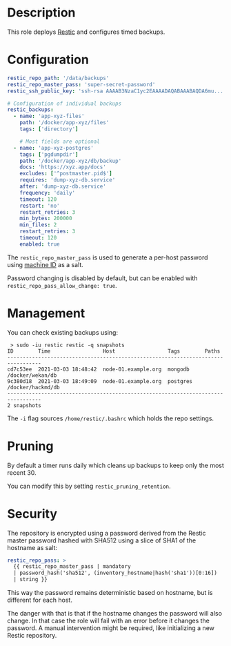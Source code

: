 # Description

This role deploys [Restic](https://restic.net/) and configures timed backups.

# Configuration

```yaml
restic_repo_path: '/data/backups'
restic_repo_master_pass: 'super-secret-password'
restic_ssh_public_key: 'ssh-rsa AAAAB3NzaC1yc2EAAAADAQABAAABAQDA6mu...'

# Configuration of individual backups
restic_backups:
  - name: 'app-xyz-files'
    path: '/docker/app-xyz/files'
    tags: ['directory']

    # Most fields are optional
  - name: 'app-xyz-postgres'
    tags: ['pgdumpdir']
    path: '/docker/app-xyz/db/backup'
    docs: 'https://xyz.app/docs'
    excludes: ['^postmaster.pid$']
    requires: 'dump-xyz-db.service'
    after: 'dump-xyz-db.service'
    frequency: 'daily'
    timeout: 120
    restart: 'no'
    restart_retries: 3
    min_bytes: 200000
    min_files: 2
    restart_retries: 3
    timeout: 120
    enabled: true
```
The `restic_repo_master_pass` is used to generate a per-host password using [machine ID](https://man7.org/linux/man-pages/man5/machine-id.5.html) as a salt.

Password changing is disabled by default, but can be enabled with `restic_repo_pass_allow_change: true`.

# Management

You can check existing backups using:
```
 > sudo -iu restic restic -q snapshots
ID        Time                 Host                 Tags        Paths
---------------------------------------------------------------------------------
cd7c53ee  2021-03-03 18:48:42  node-01.example.org  mongodb     /docker/wekan/db
9c380d18  2021-03-03 18:49:09  node-01.example.org  postgres    /docker/hackmd/db
---------------------------------------------------------------------------------
2 snapshots
```
The `-i` flag sources `/home/restic/.bashrc` which holds the repo settings.

# Pruning

By default a timer runs daily which cleans up backups to keep only the most recent 30.

You can modify this by setting `restic_pruning_retention`.

# Security

The repository is encrypted using a password derived from the Restic master password hashed with SHA512 using a slice of SHA1 of the hostname as salt:
```yaml
restic_repo_pass: >
  {{ restic_repo_master_pass | mandatory
  | password_hash('sha512', (inventory_hostname|hash('sha1'))[0:16])
  | string }}
```
This way the password remains deterministic based on hostname, but is different for each host.

The danger with that is that if the hostname changes the password will also change.
In that case the role will fail with an error before it changes the password.
A manual intervention might be required, like initializing a new Restic repository.
